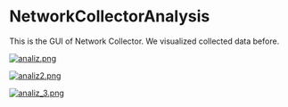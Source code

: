 # NetworkCollectorAnalysis

This is the GUI of Network Collector. We visualized collected data before.

[![analiz.png](https://s1.postimg.org/46egtl9rqn/analiz.png)](https://postimg.org/image/1ip0j8gqej/)


[![analiz2.png](https://s1.postimg.org/7tk0h4ja27/analiz2.png)](https://postimg.org/image/4kkwkgvsff/)

[![analiz_3.png](https://s1.postimg.org/6cdvfdgv1r/analiz_3.png)](https://postimg.org/image/20f27txjjf/)
